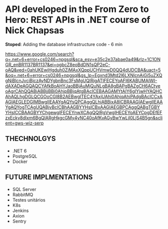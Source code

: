 # API developed in the From Zero to Hero: REST APIs in .NET course of Nick Chapsas

**Stoped**: Adding the database infrastructure code - 6 min

https://www.google.com/search?q=.net+6+error+cs0246+npgsql&sca_esv=e35c2e37abae0a49&rlz=1C1ONGR_enBR1137BR1137&ei=ogbcZ8eoBdDN1sQP2eC-oAQ&ved=0ahUKEwjHgduh0ZiMAxXQppUCHVmwD0QQ4dUDCBA&uact=5&oq=.net+6+error+cs0246+npgsql&gs_lp=Egxnd3Mtd2l6LXNlcnAiGi5uZXQgNiBlcnJvciBjczAyNDYgbnBnc3FsMgUQIRigATIFECEYoAFI6KABUMAIWI-dAXADeAGQAQCYAfkBoAHYJaoBBjAuMjQuNLgBA8gBAPgBAZgCH6ACtyeoAgrCAhQQABiABBjjBBi0AhjpBBjqAtgBAcICEBAAGAMYtAIY6gIYjwHYAQHCAhAQLhgDGLQCGOoCGI8B2AEBwgITEC4YAxjUAhi0AhjqAhiPAdgBAcICCxAAGIAEGLEDGIMBwgIIEAAYgAQYsQPCAggQLhiABBixA8ICBRAAGIAEwgIIEAAYgAQYogTCAgUQABjvBcICBhAAGBYYHsICBxAAGIAEGBPCAggQABgTGBYYHsICCBAAGBYYChgewgIFECEYnwXCAgQQIRgVwgIHECEYoAEYCpgDEfEFzxEcky8dlxm6BgQIARgHkgcGMy4yNC40oAfKvAGyBwYwLjI0LjS4B5gn&sclient=gws-wiz-serp

## THECHNOLGYS

- .NET 6
- PostgreSQL
- Docker

## FUTURE IMPLMENTATIONS

- SQL Server
- RabbitMQ
- Testes unitários
- K8s
- Jenkins
- Axion
- Sentry